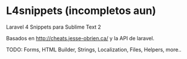 L4snippets (incompletos aun)
==========

Laravel 4 Snippets para Sublime Text 2

Basados en http://cheats.jesse-obrien.ca/ y la API de laravel.

TODO: Forms, HTML Builder, Strings, Localization, Files, Helpers, more..